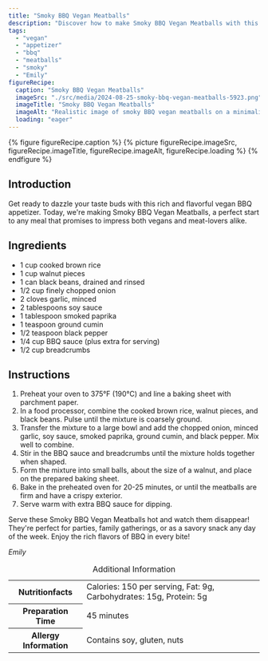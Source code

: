 ```yaml
---
title: "Smoky BBQ Vegan Meatballs"
description: "Discover how to make Smoky BBQ Vegan Meatballs with this simple recipe. Perfect vegan appetizer for any gathering!"
tags:
  - "vegan"
  - "appetizer"
  - "bbq"
  - "meatballs"
  - "smoky"
  - "Emily"
figureRecipe: 
  caption: "Smoky BBQ Vegan Meatballs"
  imageSrc: "./src/media/2024-08-25-smoky-bbq-vegan-meatballs-5923.png"
  imageTitle: "Smoky BBQ Vegan Meatballs"
  imageAlt: "Realistic image of smoky BBQ vegan meatballs on a minimalist table setting, with a dipping bowl of BBQ sauce, under soft, natural lighting."
  loading: "eager"
---
```


{% figure figureRecipe.caption %}
{% picture figureRecipe.imageSrc, figureRecipe.imageTitle, figureRecipe.imageAlt, figureRecipe.loading %}
{% endfigure %}

## Introduction

Get ready to dazzle your taste buds with this rich and flavorful vegan BBQ appetizer. Today, we're making Smoky BBQ Vegan Meatballs, a perfect start to any meal that promises to impress both vegans and meat-lovers alike.

## Ingredients

- 1 cup cooked brown rice
- 1 cup walnut pieces
- 1 can black beans, drained and rinsed
- 1/2 cup finely chopped onion
- 2 cloves garlic, minced
- 2 tablespoons soy sauce
- 1 tablespoon smoked paprika
- 1 teaspoon ground cumin
- 1/2 teaspoon black pepper
- 1/4 cup BBQ sauce (plus extra for serving)
- 1/2 cup breadcrumbs

## Instructions

1. Preheat your oven to 375°F (190°C) and line a baking sheet with parchment paper.
2. In a food processor, combine the cooked brown rice, walnut pieces, and black beans. Pulse until the mixture is coarsely ground.
3. Transfer the mixture to a large bowl and add the chopped onion, minced garlic, soy sauce, smoked paprika, ground cumin, and black pepper. Mix well to combine.
4. Stir in the BBQ sauce and breadcrumbs until the mixture holds together when shaped.
5. Form the mixture into small balls, about the size of a walnut, and place on the prepared baking sheet.
6. Bake in the preheated oven for 20-25 minutes, or until the meatballs are firm and have a crispy exterior.
7. Serve warm with extra BBQ sauce for dipping.

Serve these Smoky BBQ Vegan Meatballs hot and watch them disappear! They're perfect for parties, family gatherings, or as a savory snack any day of the week. Enjoy the rich flavors of BBQ in every bite!

*Emily*

<table><caption class='sr-only'>Additional Information</caption><tr><th>Nutritionfacts</th><td>Calories: 150 per serving, Fat: 9g, Carbohydrates: 15g, Protein: 5g&nbsp;</td></tr><tr><th>Preparation Time</th><td>45 minutes&nbsp;</td></tr><tr><th>Allergy Information</th><td>Contains soy, gluten, nuts&nbsp;</td></tr></table>

